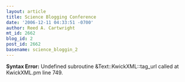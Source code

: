 ```yaml
---
layout: article
title: Science Blogging Conference
date: '2006-12-11 04:33:51 -0700'
author: Reed A. Cartwright
mt_id: 2662
blog_id: 2
post_id: 2662
basename: science_bloggin_2
---
```

<p><strong>Syntax Error:</strong> Undefined subroutine &Text::KwickXML::tag_url called at KwickXML.pm line 749.
</p>
